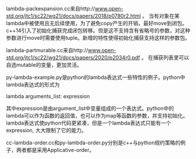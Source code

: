 lambda-packexpansion.cc来自http://www.open-std.org/jtc1/sc22/wg21/docs/papers/2018/p0780r2.html 。
当有对象在某lambda中被使用且无后续使用，为了避免copy产生的开销，最好move到闭包。c++14引入了初始化捕获完成闭包转移。但是这不支持含有省略号的参数，对这种参数进行move时需要使用tuple。新增的特性使得初始化捕获支持这样的参数包。

lambda-partmurable.cc来自http://www.open-std.org/jtc1/sc22/wg21/docs/papers/2020/p2034r0.pdf 。
在捕获列表里可以自选mutable的变量，更加灵活。

py-lambda-example.py是python的lambda表达式一些特性的例子。python中lambda表达式的形式为

lambda arguments_list: expression

其中expression是由argument_list中变量组成的一个表达式。python中的lambda可以作为函数的返回值，也可以作为map等函数的参数，并支持初始化。lambda表达式使python代码更紧凑，但是一个lambda表达式只能有一个expression, 大大限制了它的能力。

cc-lambda-order.cc和py-lambda-order.py分别是c++与python规约策略的例子，两者都是采用Applicative-order。
